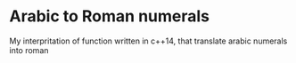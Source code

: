# Arabic to Roman numerals
My interpritation of function written in c++14, that translate arabic numerals into roman

